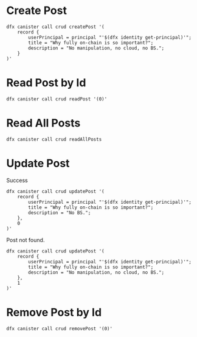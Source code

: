 
# Create Post

```
dfx canister call crud createPost '(
    record {
        userPrincipal = principal "'$(dfx identity get-principal)'";
        title = "Why fully on-chain is so important?";
        description = "No manipulation, no cloud, no BS.";
    }
)'
```

# Read Post by Id

```
dfx canister call crud readPost '(0)'
```

# Read All Posts

```
dfx canister call crud readAllPosts
```

# Update Post

Success
```
dfx canister call crud updatePost '(
    record {
        userPrincipal = principal "'$(dfx identity get-principal)'";
        title = "Why fully on-chain is so important?";
        description = "No BS.";
    },
    0
)'
```

Post not found.
```
dfx canister call crud updatePost '(
    record {
        userPrincipal = principal "'$(dfx identity get-principal)'";
        title = "Why fully on-chain is so important?";
        description = "No manipulation, no cloud, no BS.";
    },
    1
)'
```

# Remove Post by Id

```
dfx canister call crud removePost '(0)'
```
